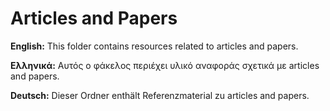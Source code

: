 # Articles and Papers

**English:** This folder contains resources related to articles and papers.

**Ελληνικά:** Αυτός ο φάκελος περιέχει υλικό αναφοράς σχετικά με articles and papers.

**Deutsch:** Dieser Ordner enthält Referenzmaterial zu articles and papers.
